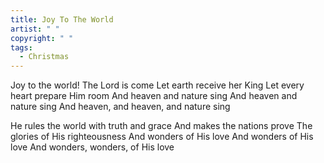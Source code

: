 ```yaml
---
title: Joy To The World
artist: " "
copyright: " "
tags:
  - Christmas
---
```

Joy to the world! The Lord is come
Let earth receive her King
Let every heart prepare Him room
And heaven and nature sing
And heaven and nature sing
And heaven, and heaven, and nature sing

He rules the world with truth and grace
And makes the nations prove
The glories of His righteousness
And wonders of His love
And wonders of His love
And wonders, wonders, of His love